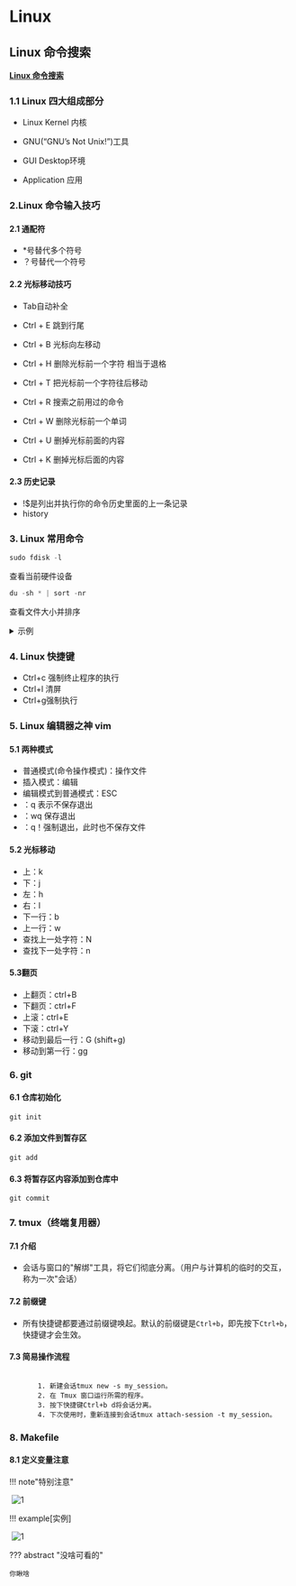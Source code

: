 # Linux

## Linux 命令搜索

**[Linux 命令搜索](https://wangchujiang.com/linux-command/ "Linux命令大全")**

### 1.1 Linux 四大组成部分

- Linux Kernel 内核

- GNU(“GNU’s Not Unix!”)工具

- GUI Desktop环境

- Application 应用

  

### 2.Linux 命令输入技巧

#### 2.1 通配符

- *号替代多个符号
- ？号替代一个符号

#### 2.2 光标移动技巧

- Tab自动补全

- Ctrl + E 跳到行尾

- Ctrl + B 光标向左移动

- Ctrl + H 删除光标前一个字符 相当于退格

- Ctrl + T 把光标前一个字符往后移动

- Ctrl + R 搜索之前用过的命令

- Ctrl + W 删除光标前一个单词

- Ctrl + U 删掉光标前面的内容

- Ctrl + K 删掉光标后面的内容

  

#### 2.3 历史记录

- !$是列出并执行你的命令历史里面的上一条记录
- history

### 3. Linux 常用命令

```c
sudo fdisk -l 
```

查看当前硬件设备



```c
du -sh * | sort -nr
```

查看文件大小并排序

<details><summary>示例</summary>
<p>
<img src="./111.png"/>     
</p></details>










### 4. Linux 快捷键

- Ctrl+c 强制终止程序的执行
- Ctrl+l 清屏
- Ctrl+g强制执行



### 5. Linux 编辑器之神 vim

#### 5.1 两种模式

- 普通模式(命令操作模式)：操作文件
- 插入模式：编辑
- 编辑模式到普通模式：ESC
- ：q 表示不保存退出
- ：wq 保存退出
- ：q！强制退出，此时也不保存文件

#### 5.2 光标移动

- 上：k
- 下：j
- 左：h
- 右：l
- 下一行：b
- 上一行：w
- 查找上一处字符：N
- 查找下一处字符：n

#### 5.3翻页

- 上翻页：ctrl+B
- 下翻页：ctrl+F
- 上滚：ctrl+E
- 下滚：ctrl+Y
- 移动到最后一行：G (shift+g)
- 移动到第一行：gg

### 6. git

#### 6.1 仓库初始化

```
git init
```

#### 6.2 添加文件到暂存区

```
git add
```

#### 6.3 将暂存区内容添加到仓库中

```
git commit
```

### 7. tmux（终端复用器）

#### 7.1 介绍

- 会话与窗口的"解绑"工具，将它们彻底分离。（用户与计算机的临时的交互，称为一次"会话）

#### 7.2 前缀键

- 所有快捷键都要通过前缀键唤起。默认的前缀键是`Ctrl+b`，即先按下`Ctrl+b`，快捷键才会生效。

#### 7.3 简易操作流程

```

       1. 新建会话tmux new -s my_session。
       2. 在 Tmux 窗口运行所需的程序。
       3. 按下快捷键Ctrl+b d将会话分离。
       4. 下次使用时，重新连接到会话tmux attach-session -t my_session。

```

### 8. Makefile

#### 8.1 定义变量注意

!!! note"特别注意"

​     ![1](./003.png)

!!! example[实例]

​     ![1](./004.png)

??? abstract "没啥可看的"

    你瞅啥
